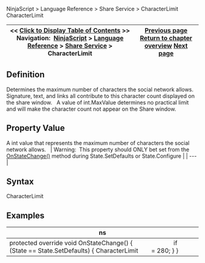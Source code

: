 ﻿
NinjaScript > Language Reference > Share Service > CharacterLimit
CharacterLimit

| << [Click to Display Table of Contents](characterlimit.md) >> **Navigation:**     [NinjaScript](ninjascript.md) > [Language Reference](language_reference_wip.md) > [Share Service](share_service.md) > CharacterLimit | [Previous page](share_service.md) [Return to chapter overview](share_service.md) [Next page](charactersreservedpermedia.md) |
| --- | --- |

## Definition
Determines the maximum number of characters the social network allows. Signature, text, and links all contribute to this character count displayed on the share window.
 
A value of int.MaxValue determines no practical limit and will make the character count not appear on the Share window.
## 
## Property Value
A int value that represents the maximum number of characters the social network allows.
 
| Warning:  This property should ONLY bet set from the [OnStateChange()](onstatechange.md) method during State.SetDefaults or State.Configure |
| --- |

## Syntax
CharacterLimit
 
## 
## Examples
| ns |
| --- |
| protected override void OnStateChange() {                         if (State == State.SetDefaults) { CharacterLimit        = 280; } } |

